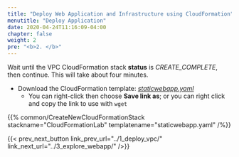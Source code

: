 ```yaml
---
title: "Deploy Web Application and Infrastructure using CloudFormation"
menutitle: "Deploy Application"
date: 2020-04-24T11:16:09-04:00
chapter: false
weight: 2
pre: "<b>2. </b>"
---
```


Wait until the VPC CloudFormation stack **status** is _CREATE_COMPLETE_, then continue. This will take about four minutes.

* Download the CloudFormation template: [_staticwebapp.yaml_](/Reliability/Common/Code/CloudFormation/staticwebapp.yaml)
  * You can right-click then choose **Save link as**; or you can right click and copy the link to use with `wget`

{{% common/CreateNewCloudFormationStack stackname="CloudFormationLab" templatename="staticwebapp.yaml" /%}}

{{< prev_next_button link_prev_url="../1_deploy_vpc/" link_next_url="../3_explore_webapp/" />}}